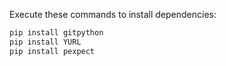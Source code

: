 Execute these commands to install dependencies:

```bash
pip install gitpython
pip install YURL
pip install pexpect
```

